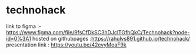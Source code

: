 # technohack
link to figma :- https://www.figma.com/file/9fsCfDkSC3hDJclTGfhQkC/Technohack?node-id=0%3A1
hosted on githubpages :https://rahulvs891.github.io/technohack/
presentation link : https://youtu.be/42evyMoaF9k
